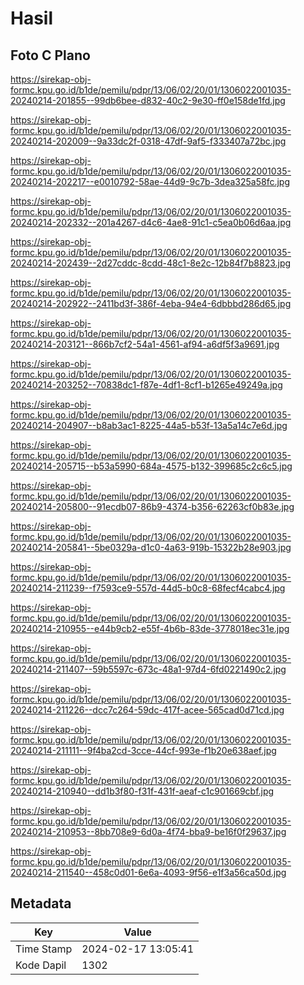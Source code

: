 # Hasil

## Foto C Plano

https://sirekap-obj-formc.kpu.go.id/b1de/pemilu/pdpr/13/06/02/20/01/1306022001035-20240214-201855--99db6bee-d832-40c2-9e30-ff0e158de1fd.jpg

https://sirekap-obj-formc.kpu.go.id/b1de/pemilu/pdpr/13/06/02/20/01/1306022001035-20240214-202009--9a33dc2f-0318-47df-9af5-f333407a72bc.jpg

https://sirekap-obj-formc.kpu.go.id/b1de/pemilu/pdpr/13/06/02/20/01/1306022001035-20240214-202217--e0010792-58ae-44d9-9c7b-3dea325a58fc.jpg

https://sirekap-obj-formc.kpu.go.id/b1de/pemilu/pdpr/13/06/02/20/01/1306022001035-20240214-202332--201a4267-d4c6-4ae8-91c1-c5ea0b06d6aa.jpg

https://sirekap-obj-formc.kpu.go.id/b1de/pemilu/pdpr/13/06/02/20/01/1306022001035-20240214-202439--2d27cddc-8cdd-48c1-8e2c-12b84f7b8823.jpg

https://sirekap-obj-formc.kpu.go.id/b1de/pemilu/pdpr/13/06/02/20/01/1306022001035-20240214-202922--2411bd3f-386f-4eba-94e4-6dbbbd286d65.jpg

https://sirekap-obj-formc.kpu.go.id/b1de/pemilu/pdpr/13/06/02/20/01/1306022001035-20240214-203121--866b7cf2-54a1-4561-af94-a6df5f3a9691.jpg

https://sirekap-obj-formc.kpu.go.id/b1de/pemilu/pdpr/13/06/02/20/01/1306022001035-20240214-203252--70838dc1-f87e-4df1-8cf1-b1265e49249a.jpg

https://sirekap-obj-formc.kpu.go.id/b1de/pemilu/pdpr/13/06/02/20/01/1306022001035-20240214-204907--b8ab3ac1-8225-44a5-b53f-13a5a14c7e6d.jpg

https://sirekap-obj-formc.kpu.go.id/b1de/pemilu/pdpr/13/06/02/20/01/1306022001035-20240214-205715--b53a5990-684a-4575-b132-399685c2c6c5.jpg

https://sirekap-obj-formc.kpu.go.id/b1de/pemilu/pdpr/13/06/02/20/01/1306022001035-20240214-205800--91ecdb07-86b9-4374-b356-62263cf0b83e.jpg

https://sirekap-obj-formc.kpu.go.id/b1de/pemilu/pdpr/13/06/02/20/01/1306022001035-20240214-205841--5be0329a-d1c0-4a63-919b-15322b28e903.jpg

https://sirekap-obj-formc.kpu.go.id/b1de/pemilu/pdpr/13/06/02/20/01/1306022001035-20240214-211239--f7593ce9-557d-44d5-b0c8-68fecf4cabc4.jpg

https://sirekap-obj-formc.kpu.go.id/b1de/pemilu/pdpr/13/06/02/20/01/1306022001035-20240214-210955--e44b9cb2-e55f-4b6b-83de-3778018ec31e.jpg

https://sirekap-obj-formc.kpu.go.id/b1de/pemilu/pdpr/13/06/02/20/01/1306022001035-20240214-211407--59b5597c-673c-48a1-97d4-6fd0221490c2.jpg

https://sirekap-obj-formc.kpu.go.id/b1de/pemilu/pdpr/13/06/02/20/01/1306022001035-20240214-211226--dcc7c264-59dc-417f-acee-565cad0d71cd.jpg

https://sirekap-obj-formc.kpu.go.id/b1de/pemilu/pdpr/13/06/02/20/01/1306022001035-20240214-211111--9f4ba2cd-3cce-44cf-993e-f1b20e638aef.jpg

https://sirekap-obj-formc.kpu.go.id/b1de/pemilu/pdpr/13/06/02/20/01/1306022001035-20240214-210940--dd1b3f80-f31f-431f-aeaf-c1c901669cbf.jpg

https://sirekap-obj-formc.kpu.go.id/b1de/pemilu/pdpr/13/06/02/20/01/1306022001035-20240214-210953--8bb708e9-6d0a-4f74-bba9-be16f0f29637.jpg

https://sirekap-obj-formc.kpu.go.id/b1de/pemilu/pdpr/13/06/02/20/01/1306022001035-20240214-211540--458c0d01-6e6a-4093-9f56-e1f3a56ca50d.jpg


## Metadata

| Key        | Value               |
| ---------- | ------------------- |
| Time Stamp | 2024-02-17 13:05:41 |
| Kode Dapil | 1302                |



